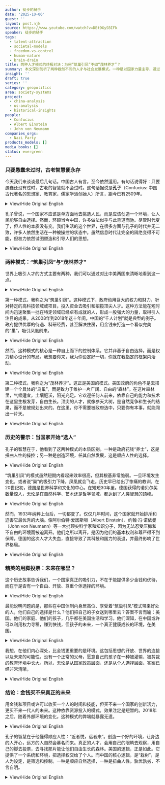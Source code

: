 ```yaml
---
author: 徒步的騎手
date: '2025-10-06'
guest: ''
layout: post.njk
source: https://www.youtube.com/watch?v=DBt9GySBIFk
speaker: 徒步的騎手
tags:
  - talent-attraction
  - societal-models
  - freedom-vs-control
  - human-nature
  - brain-drain
title: 两种人才模式的终极对决：为何“筑巢引凤”不如“茂林养才”？
summary: 本文深刻剖析了两种截然不同的人才与社会发展模式。一种是以国家力量主导，通过投入巨额资源“筑巢引凤”，旨在短期内达成特定目标，但这本质上是一种扭曲人性的权力操控。另一种则是创造一个自由开放的环境，如同茂密的森林，让个体凭借自身才能自然生长，这才是符合人性的选择。文章通过引述纳粹德国导致的人才流失等历史教训，并指出当下精英阶层的真实选择，论证了后者模式的根本优越性，并强调了古老智慧在今日依然具有现实意义。
insight: ''
draft: true
series: ''
category: geopolitics
area: society-systems
project:
  - china-analysis
  - us-analysis
  - historical-insights
people:
  - Confucius
  - Albert Einstein
  - John von Neumann
companies_orgs:
  - Nazi Party
products_models: []
media_books: []
status: evergreen
---
```


### 只要愚蠢未过时，古老智慧便永存

今天我们来谈谈最后几句话。中国古人有言，至今依然适用。有句话说得好：只要愚蠢还没有过时，古老的智慧就不会过时。这句话据说是**孔子**（Confucius: 中国古代著名的思想家、教育家，儒家学派创始人）所言，距今已有2509年。

<details>
<summary>View/Hide Original English</summary>
<p class="english-text">Today, we're going to discuss a final thought. The Chinese people have a few sayings that are still relevant. There's a truth in the old saying: as long as foolishness is not yet outdated, ancient wisdom will not be. This saying from Confucius dates back 2,509 years.</p>
</details>

孔子曾说，一个国家不应该是单方面地去挑选人民，而是应该创造一个环境，让人民能够自由选择。然而，环顾当今中国，许多做法似乎与此背道而驰。尽管时代变了，但人性的本质没有变。我们生活的这个世界，在很多方面与孔子的时代并无二致，许多人依然生活在一种被操控的状态中。虽然信息时代让完全的隔绝变得不可能，但权力依然试图塑造和引导人们的思想。

<details>
<summary>View/Hide Original English</summary>
<p class="english-text">Confucius said that a country should not be the one to choose its people; rather, the people should choose the country. This should be based on their own free will. However, for a long time, especially since Mao's era, China's approach has been different. It's not based on natural attraction but on state-led selection. We are living in a world similar to Confucius's time, where many people are still being controlled. The ruling party uses the state to influence them. With modern information flow, you can't be completely isolated from the world, but manipulation persists.</p>
</details>

### 两种模式：“筑巢引凤”与“茂林养才”

世界上吸引人才的方式主要有两种，我们可以通过对比中美两国来清晰地看到这一点。

<details>
<summary>View/Hide Original English</summary>
<p class="english-text">To understand this, we can see two different models in the world, exemplified by the comparison between China and the United States.</p>
</details>

第一种模式，我称之为“筑巢引凤”。这种模式下，政府动用巨大的权力和财力，针对特定的高科技领域或项目，投入资金去吸引和招揽顶尖人才。这种方法能在短时间内迅速聚集一批在特定领域已经卓有成就的人，形成一股强大的力量，取得引人注目的成果。从2008年到2018年这十年间，中国的“千人计划”就是典型的例子。政府提供优厚的待遇、科研经费，甚至解决住房，用金钱来打造一个看似完美的“巢”，吸引凤凰前来。

<details>
<summary>View/Hide Original English</summary>
<p class="english-text">The first model is what I call "building a nest to attract the phoenix." The government uses its power and money to target specific high-tech fields and recruit top talent. This approach can, in a short time, quickly gather a group of highly accomplished people in a concentrated area to achieve significant results. China's "Thousand Talents Plan" from 2008 to 2018 is a prime example. The government provides cash, funding, and resources, essentially using money to build a nest for those it deems valuable.</p>
</details>

然而，这种模式的核心是一种自上而下的控制体系。它并非基于自由选择，而是权力精心设计的布局。我想要你来，我为你设定好一切，你就在我指定的框架内活动。

<details>
<summary>View/Hide Original English</summary>
<p class="english-text">This piece of forest is cultivated under a system. The heart of this system is a form of top-down control. It's not about free choice; it's about being selected for a project. I want you, so I set up the conditions for you to come and work within my designated framework.</p>
</details>

第二种模式，我称之为“茂林养才”。这正是美国的模式。美国政府的角色不是去搭建一个个具体的“鸟巢”，而是致力于维护一片广阔、自由的“森林”。在这片森林里，气候适宜，土壤肥沃，阳光充足。它欢迎任何人前来，依靠自己的能力和技术在这里生根发芽，自由生长。顶尖的人才，就像参天大树，是自然竞争和生长的结果，而不是被规划出来的。在这里，你不需要被政府选中，只要你有本事，就能闯出一片天。

<details>
<summary>View/Hide Original English</summary>
<p class="english-text">The second model is like a vast, free forest, which is the American way. The American government's role is not to build specific nests. Instead, it maintains an environment—a free land with a suitable climate—where anyone can thrive. It welcomes people from all over the world. The top talents, the most successful people, are a very small percentage who rise through their own efforts. For example, in America, you don't need to work in a designated place; you can succeed just by your own skills. This sends a clear signal to the world: America welcomes you to use your power to create your own success. The government doesn't direct you.</p>
</details>

### 历史的警示：当国家开始“选人”

孔子的智慧在于，他看到了这两种模式的本质区别。一种是政府花钱“养士”，这是扭曲人性的操控；另一种是创造环境，任其自然发展，这是顺应人性的选择。

<details>
<summary>View/Hide Original English</summary>
<p class="english-text">So, one model is the government putting in money to make people conform to its tree-like structure, as Confucius might have described it. The other model is the government maintaining an environment for high-achievers to emerge naturally. Confucius saw these two distinct ways a country can develop.</p>
</details>

“筑巢引凤”的模式虽然短期内看起来效率很高，但其根基非常脆弱。一旦环境发生变化，或者说“巢”的吸引力下降，凤凰就会飞走。历史早已给出了惨痛的教训。在20世纪初，德国是世界科学和文化的中心。在短短30年里，德国获得的诺贝尔奖数量惊人，无论是在自然科学、艺术还是哲学领域，都达到了人类智慧的顶峰。

<details>
<summary>View/Hide Original English</summary>
<p class="english-text">The "build a nest" model, though it seems efficient in the short term, has high costs and its effects can be fleeting. History provides a stark warning. In the early 20th century, Germany was a global center of science and culture. In just 30 years, the number of Nobel laureates from Germany was immense, spanning natural sciences, art, and rhetoric. It was a peak of human intellectual achievement.</p>
</details>

然而，1933年纳粹上台后，一切都变了。仅仅几年时间，这个国家就开始排斥和迫害它最优秀的大脑。像阿尔伯特·爱因斯坦（Albert Einstein）、约翰·冯·诺依曼（John von Neumann）等一大批顶尖科学家和知识分子，因为无法忍受压抑和不自由的环境而被迫离开。他们之所以离开，是因为他们的基本权利和尊严得不到保障。德国的这次人才大失血，直接导致了其科技和国力的衰退，并最终影响了世界格局。

<details>
<summary>View/Hide Original English</summary>
<p class="english-text">However, in 1933, when the Nazi Party came to power, this environment was totally changed. In just a few years, the country forced its top minds to flee—greats like Einstein and von Neumann. These top-tier intellects left because they were not free and their rights were not respected. Germany's loss of these people directly contributed to America's rise as the world's scientific powerhouse.</p>
</details>

### 精英的用脚投票：未来在哪里？

这个历史故事告诉我们，一个国家真正的吸引力，不在于能提供多少金钱和优待，而在于是否有一个自由、开放、尊重个体选择的环境。

<details>
<summary>View/Hide Original English</summary>
<p class="english-text">This is a story that tells us a lot. In recent years, China's success, especially in attracting high-level talent, has been based on offering good money and resources. But the most important thing is the environment.</p>
</details>

最能说明问题的是，那些在中国体制内身居高位、享受着“筑巢引凤”模式带来好处的人，他们自己的选择是什么？他们把自己的子女送到哪里去？答案不言而喻：美国。他们的家庭、他们的孩子，几乎都在美国生活和学习。他们深知，在中国或许可以利用权力寻租，赚到快钱，但孩子的未来，一个真正健康成长的环境，在美国。

<details>
<summary>View/Hide Original English</summary>
<p class="english-text">The most telling evidence comes from China's own elite. Their families, their kids, almost all live in America. They know they can make quick money in China, but their kids' future is in America. Why is that?</p>
</details>

我想，在他们内心深处，比金钱更重要的是环境。这包括思想的开放、世界的连接以及未来的可能性。没有一个正常的父母，愿意自己的孩子在一种被灌输、被剪裁的教育环境中长大。所以，无论是从国家政策层面，还是从个人选择层面，答案已经非常清晰。

<details>
<summary>View/Hide Original English</summary>
<p class="english-text">I think, in their minds, what's more important than a child's immediate gains is the environment. This includes the openness of ideas, connection to the world, and the future. A normal person doesn't want their kids to be cut into a subservient shape by the education system. So, whether from the policy perspective or the personal choice perspective, the answer is clear.</p>
</details>

### 结论：金钱买不来真正的未来

用金钱和项目或许可以收买一个人的时间和技能，但买不来一个国家的创新活力，更买不来一代人的未来。这种依靠资源投入的模式，效果注定是短暂的。2018年之后，随着外部环境的变化，这种模式的弊端就暴露无遗。

<details>
<summary>View/Hide Original English</summary>
<p class="english-text">The party can use money to buy a person's expertise for a project, but it cannot buy the whole country's future this way. If China is to become a truly great nation, it must find a way that works for all people. The effect of just using money is short-lived. After 2018, this approach began to fail.</p>
</details>

孔子的智慧在于他懂得顺应人性：“近者悦，远者来”。创造一个好的环境，让身边的人开心，远方的人自然会慕名而来。真正的人才，会用自己的眼睛去观察，用自己的脚去投票，去寻找那片能让他们自由生长的森林。美国的逻辑，正是如此。它提供了一个系统和环境，把选择权交给了个人。而中国的核心逻辑，是“栽树”，是人为设定，是筛选和控制。一种是顺应自然选择，一种是扭曲人性。孰优孰劣，不言自明。

<details>
<summary>View/Hide Original English</summary>
<p class="english-text">As Confucius said, the simple way is to make those near you happy, and those who are far will come. A real person, a free person, will use their own eyes to watch and their own feet to choose the world they want. America's logic, as Confucius would have seen it, is that it has given a system and an environment where there is choice. The core of China's model is the "tree" that the government plants and controls. It's a man-made setting, not a natural choice. One path creates a free environment; the other needs to control. The answer to which is better is clear.</p>
</details>